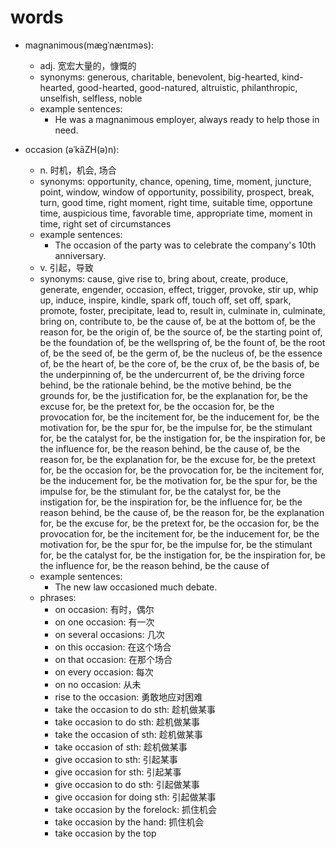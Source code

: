 
# words 

- magnanimous(mæɡˈnænɪməs):
    - adj. 宽宏大量的，慷慨的
    - synonyms: generous, charitable, benevolent, big-hearted, kind-hearted, good-hearted, good-natured, altruistic, philanthropic, unselfish, selfless, noble
    - example sentences: 
      - He was a magnanimous employer, always ready to help those in need.

- occasion (əˈkāZH(ə)n):
    - n. 时机，机会, 场合
    - synonyms: opportunity, chance, opening, time, moment, juncture, point, window, window of opportunity, possibility, prospect, break, turn, good time, right moment, right time, suitable time, opportune time, auspicious time, favorable time, appropriate time, moment in time, right set of circumstances
    - example sentences: 
      - The occasion of the party was to celebrate the company's 10th anniversary.
    - v. 引起，导致
    - synonyms: cause, give rise to, bring about, create, produce, generate, engender, occasion, effect, trigger, provoke, stir up, whip up, induce, inspire, kindle, spark off, touch off, set off, spark, promote, foster, precipitate, lead to, result in, culminate in, culminate, bring on, contribute to, be the cause of, be at the bottom of, be the reason for, be the origin of, be the source of, be the starting point of, be the foundation of, be the wellspring of, be the fount of, be the root of, be the seed of, be the germ of, be the nucleus of, be the essence of, be the heart of, be the core of, be the crux of, be the basis of, be the underpinning of, be the undercurrent of, be the driving force behind, be the rationale behind, be the motive behind, be the grounds for, be the justification for, be the explanation for, be the excuse for, be the pretext for, be the occasion for, be the provocation for, be the incitement for, be the inducement for, be the motivation for, be the spur for, be the impulse for, be the stimulant for, be the catalyst for, be the instigation for, be the inspiration for, be the influence for, be the reason behind, be the cause of, be the reason for, be the explanation for, be the excuse for, be the pretext for, be the occasion for, be the provocation for, be the incitement for, be the inducement for, be the motivation for, be the spur for, be the impulse for, be the stimulant for, be the catalyst for, be the instigation for, be the inspiration for, be the influence for, be the reason behind, be the cause of, be the reason for, be the explanation for, be the excuse for, be the pretext for, be the occasion for, be the provocation for, be the incitement for, be the inducement for, be the motivation for, be the spur for, be the impulse for, be the stimulant for, be the catalyst for, be the instigation for, be the inspiration for, be the influence for, be the reason behind, be the cause of
    - example sentences: 
      - The new law occasioned much debate.
    - phrases: 
      - on occasion: 有时，偶尔
      - on one occasion: 有一次
      - on several occasions: 几次
      - on this occasion: 在这个场合
      - on that occasion: 在那个场合
      - on every occasion: 每次
      - on no occasion: 从未
      - rise to the occasion: 勇敢地应对困难
      - take the occasion to do sth: 趁机做某事
      - take occasion to do sth: 趁机做某事
      - take the occasion of sth: 趁机做某事
      - take occasion of sth: 趁机做某事
      - give occasion to sth: 引起某事
      - give occasion for sth: 引起某事
      - give occasion to do sth: 引起做某事
      - give occasion for doing sth: 引起做某事
      - take occasion by the forelock: 抓住机会
      - take occasion by the hand: 抓住机会
      - take occasion by the top



    



  
  

